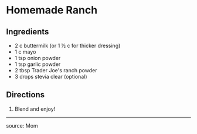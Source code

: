 # Homemade Ranch

## Ingredients

- 2 c buttermilk (or 1 ½ c for thicker dressing)
- 1 c mayo
- 1 tsp onion powder
- 1 tsp garlic powder
- 2 tbsp Trader Joe's ranch powder
- 3 drops stevia clear (optional)

## Directions

1. Blend and enjoy!

---

source: Mom
